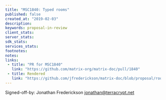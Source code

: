 ```yaml
---
title: "MSC1840: Typed rooms"
published: false
created_at: "2019-02-03"
description:
keywords: proposal-in-review
client_stats:
server_stats:
sdk_stats:
services_stats:
footnotes:
notes:
links:
 - title: "PR for MSC1840"
   link: "https://github.com/matrix-org/matrix-doc/pull/1840"
 - title: Rendered
   link: "https://github.com/jfrederickson/matrix-doc/blob/proposal/room-types/proposals/1840-room-types.md"
---
```


Signed-off-by: Jonathan Frederickson <jonathan@terracrypt.net>
